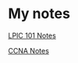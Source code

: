 My notes
==============

[LPIC 101 Notes](https://github.com/mrafieee/notes/blob/master/LPIC-101.md)

[CCNA Notes](https://github.com/mrafieee/notes/blob/master/CCNA.md)

